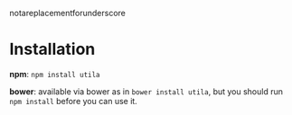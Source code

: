 notareplacementforunderscore

# Installation

**npm**: `npm install utila`

**bower**: available via bower as in `bower install utila`, but you should run `npm install` before you can use it.